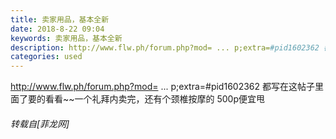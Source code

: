 ```yaml
---
title: 卖家用品，基本全新
date: 2018-8-22 09:04
keywords: 卖家用品，基本全新
description: http://www.flw.ph/forum.php?mod= ... p;extra=#pid1602362 都写在这帖子里面了要的看看~~一个礼拜内卖完，还有个颈椎按摩的 500p便宜甩
categories: used
---
```

<td class="t_f" id="postmessage_1673857">

<a href="http://www.flw.ph/forum.php?mod=viewthread&amp;tid=427993&amp;page=1&amp;extra=#pid1602362" target="_blank">http://www.flw.ph/forum.php?mod= ... p;extra=#pid1602362</a> 都写在这帖子里面了要的看看~~一个礼拜内卖完，还有个颈椎按摩的 500p便宜甩</td>
###### 转载自[菲龙网]